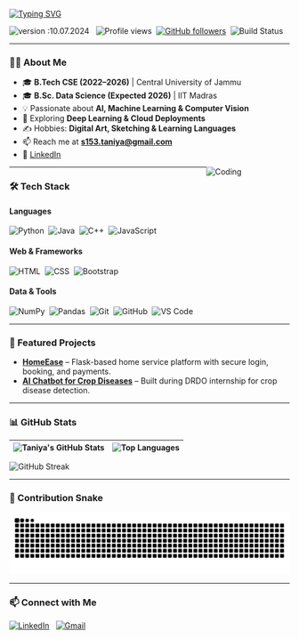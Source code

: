 [![Typing SVG](https://readme-typing-svg.demolab.com?font=Poppins&weight=600&size=24&duration=2500&pause=800&color=FF69B4&center=true&vCenter=true&width=650&lines=Welcome+to+my+Profile+🌸;I'm+Taniya+Gupta!;Aspiring+Software+Developer+%26+AI+Enthusiast)](https://git.io/typing-svg)

![version :10.07.2024](https://img.shields.io/badge/version-10.07.2024-informational?color=ff69b4) &nbsp;
![Profile views](https://komarev.com/ghpvc/?username=22f3000586&color=blueviolet)&nbsp;
[![GitHub followers](https://img.shields.io/github/followers/22f3000586?label=follow&style=social)](https://github.com/22f3000586)&nbsp;
![Build Status](https://img.shields.io/badge/build-passing-success?color=brightgreen)

---

### 👩‍💻 About Me  

- 🎓 **B.Tech CSE (2022–2026)** | Central University of Jammu  
- 🎓 **B.Sc. Data Science (Expected 2026)** | IIT Madras  
- 💡 Passionate about **AI, Machine Learning & Computer Vision**  
- 🌱 Exploring **Deep Learning & Cloud Deployments**  
- ✍️ Hobbies: **Digital Art, Sketching & Learning Languages**  
- 📫 Reach me at **s153.taniya@gmail.com**  
- 💼 [LinkedIn](https://www.linkedin.com/in/taniyaaa/)

<img align="right" alt="Coding" width="150" src="https://media.giphy.com/media/qgQUggAC3Pfv687qPC/giphy.gif">

---

### 🛠️ Tech Stack  

#### Languages  
![Python](https://img.shields.io/badge/Python-05122A?style=flat&logo=python)&nbsp;
![Java](https://img.shields.io/badge/Java-05122A?style=flat&logo=java&logoColor=FFA518)&nbsp;
![C++](https://img.shields.io/badge/C++-05122A?style=flat&logo=c%2B%2B&logoColor=00599C)&nbsp;
![JavaScript](https://img.shields.io/badge/JavaScript-05122A?style=flat&logo=javascript)&nbsp;

#### Web & Frameworks  
![HTML](https://img.shields.io/badge/HTML-05122A?style=flat&logo=html5)&nbsp;
![CSS](https://img.shields.io/badge/CSS-05122A?style=flat&logo=css3)&nbsp;
![Bootstrap](https://img.shields.io/badge/Bootstrap-05122A?style=flat&logo=bootstrap)&nbsp;

#### Data & Tools  
![NumPy](https://img.shields.io/badge/NumPy-05122A?style=flat&logo=numpy)&nbsp;
![Pandas](https://img.shields.io/badge/Pandas-05122A?style=flat&logo=pandas)&nbsp;
![Git](https://img.shields.io/badge/Git-05122A?style=flat&logo=git)&nbsp;
![GitHub](https://img.shields.io/badge/GitHub-05122A?style=flat&logo=github)&nbsp;
![VS Code](https://img.shields.io/badge/VS%20Code-05122A?style=flat&logo=visual-studio-code&logoColor=007ACC)&nbsp;

---

### 🚀 Featured Projects  

- [**HomeEase**](https://github.com/22f3000586/HomeEase) – Flask-based home service platform with secure login, booking, and payments.  
- [**AI Chatbot for Crop Diseases**](https://github.com/22f3000586/DRDO-Chatbot) – Built during DRDO internship for crop disease detection.  

---

### 📊 GitHub Stats  

| ![Taniya's GitHub Stats](https://github-readme-stats.vercel.app/api?username=22f3000586&show_icons=true&theme=tokyonight) | ![Top Languages](https://github-readme-stats.vercel.app/api/top-langs/?username=22f3000586&layout=compact&theme=tokyonight) |
| --- | --- |

![GitHub Streak](https://github-readme-streak-stats.herokuapp.com/?user=22f3000586&theme=tokyonight)

---

### 🐍 Contribution Snake  
![snake gif](https://github.com/22f3000586/22f3000586/blob/output/github-contribution-grid-snake.svg)

---

### 📫 Connect with Me  

<a href="https://www.linkedin.com/in/taniyaaa/"><img alt="LinkedIn" src="https://img.shields.io/badge/linkedin-%230077B5.svg?&style=flat&logo=linkedin&logoColor=white"/></a> &nbsp;
<a href="mailto:s153.taniya@gmail.com"><img alt="Gmail" src="https://img.shields.io/badge/Gmail-D14836?style=flat&logo=gmail&logoColor=white"/></a>  
